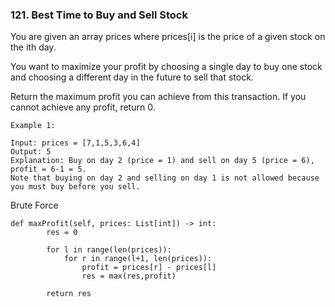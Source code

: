 ### 121. Best Time to Buy and Sell Stock
You are given an array prices where prices[i] is the price of a given stock on the ith day.

You want to maximize your profit by choosing a single day to buy one stock and choosing a different day in the future to sell that stock.

Return the maximum profit you can achieve from this transaction. If you cannot achieve any profit, return 0.

```
Example 1:

Input: prices = [7,1,5,3,6,4]
Output: 5
Explanation: Buy on day 2 (price = 1) and sell on day 5 (price = 6), profit = 6-1 = 5.
Note that buying on day 2 and selling on day 1 is not allowed because you must buy before you sell.
```
Brute Force
```
def maxProfit(self, prices: List[int]) -> int:
        res = 0
        
        for l in range(len(prices)):
            for r in range(l+1, len(prices)):
                profit = prices[r] - prices[l]
                res = max(res,profit)
        
        return res
 ```
